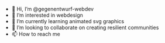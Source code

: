 - 👋 Hi, I’m @gegenentwurf-webdev
- 👀 I’m interested in webdesign
- 🌱 I’m currently learning animated svg graphics
- 💞️ I’m looking to collaborate on creating resilient communities
- 📫 How to reach me

<!---
gegenentwurf-webdev/gegenentwurf-webdev is a ✨ special ✨ repository because its `README.md` (this file) appears on your GitHub profile.
You can click the Preview link to take a look at your changes.
--->
